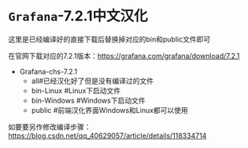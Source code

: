 # `Grafana`-7.2.1中文汉化

这里是已经编译好的直接下载后替换掉对应的bin和public文件即可

在官网下载对应的7.2.1版本：https://grafana.com/grafana/download/7.2.1

- Grafana-chs-7.2.1
  - all#已经汉化好了但是没有编译过的文件
  - bin-Linux #Linux下启动文件
  - bin-Windows #Windows下启动文件
  - public #前端汉化界面Windows和Linux都可以使用

如要要另作修改编译步骤：https://blog.csdn.net/qq_40629057/article/details/118334714

